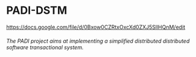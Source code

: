PADI-DSTM
=========

https://docs.google.com/file/d/0Bxow0CZRtxOxcXd0ZXJ5SllHQnM/edit

<h6>The PADI project aims at implementing a simplified distributed distributed software transactional system.</h6>

